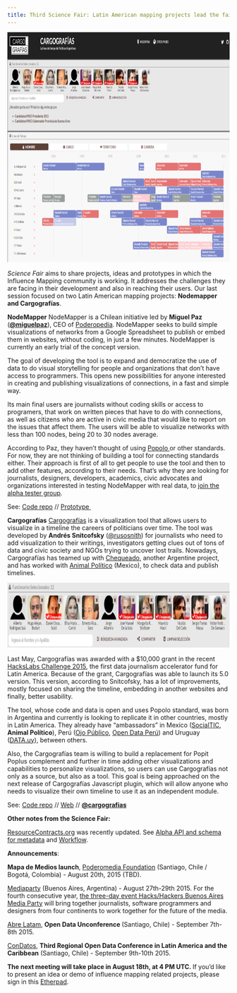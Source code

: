 ```yaml
---
title: Third Science Fair: Latin American mapping projects lead the fair
---
```


<img class="alignnone wp-image-318 size-large" src="/assets/images/cargografias.png" alt="Cargografias" width="960" height="521" />

<em>Science Fair</em> aims to share projects, ideas and prototypes in which the Influence Mapping community is working. It addresses the challenges they are facing in their development and also in reaching their users. Our last session focused on two Latin American mapping projects: <strong>Nodemapper and Cargografías</strong>.

<!--more-->

<strong>NodeMapper</strong>
NodeMapper is a Chilean initiative led by <strong>Miguel Paz</strong> (<strong><a href="https://twitter.com/@miguelpaz" target="_blank">@miguelpaz</a></strong>), CEO of <a href="http://www.poderopedia.org/poderopedia/index/chapters" target="_blank">Poderopedia</a>. NodeMapper seeks to build simple visualizations of networks from a Google Spreadsheet to publish or embed them in websites, without coding, in just a few minutes. NodeMapper is currently an early trial of the concept version.

The goal of developing the tool is to expand and democratize the use of data to do visual storytelling for people and organizations that don’t have access to programmers. This opens new possibilities for anyone interested in creating and publishing visualizations of connections, in a fast and simple way.

Its main final users are journalists without coding skills or access to programers, that work on written pieces that have to do with connections, as well as citizens who are active in civic media that would like to report on the issues that affect them. The users will be able to visualize networks with less than 100 nodes, being 20 to 30 nodes average.

According to Paz, they haven’t thought of using <a href="http://www.popoloproject.com/" target="_blank">Popolo </a>or other standards. For now, they are not thinking of building a tool for connecting standards either. Their approach is first of all to get people to use the tool and then to add other features, according to their needs. That’s why they are looking for journalists, designers, developers, academics, civic advocates and organizations interested in testing NodeMapper with real data, to <a href="https://docs.google.com/a/poderopedia.com/forms/d/1MEuCVvYZUcj2Isxq1IVVLg1oX_LD0F6vistF_s48HrQ/viewform" target="_blank">join the alpha tester group</a>.

See:
<a href="https://github.com/poderomedia/node-mapper" target="_blank">Code repo</a> // <a href="http://ec2-52-1-75-20.compute-1.amazonaws.com/#/" target="_blank">Prototype </a>

<strong>Cargografías</strong>
<a href="http://www.cargografias.org/" target="_blank">Cargografías</a> is a visualization tool that allows users to visualize in a timeline the careers of politicians over time. The tool was developed by <strong>Andrés Snitcofsky</strong> (<a href="https://twitter.com/rusosnith" target="_blank">@rusosnith</a>) for journalists who need to add visualization to their writings, investigators getting clues out of tons of data and civic society and NGOs trying to uncover lost trails. Nowadays, Cargografías has teamed up with <a href="http://chequeado.com/" target="_blank">Chequeado</a>, another Argentine project, and has worked with <a href="http://www.animalpolitico.com/" target="_blank">Animal Político</a> (Mexico), to check data and publish timelines.

<img class="alignnone wp-image-320 size-large" src="/assets/images/cargografias1.png" alt="Cargografias Chequeado" width="960" height="147" />

Last May, Cargografías was awarded with a $10,000 grant in the recent <a href="http://hackslabs.org/" target="_blank">HacksLabs Challenge 2015</a>, the first data journalism accelerator fund for Latin America. Because of the grant, Cargografías was able to launch its 5.0 version. This version, according to Snitcofsky, has a lot of improvements, mostly focused on sharing the timeline, embedding in another websites and finally, better usability.

The tool, whose code and data is open and uses Popolo standard, was born in Argentina and currently is looking to replicate it in other countries, mostly in Latin America. They already have “ambassadors” in Mexico (<a href="http://socialtic.org/" target="_blank">SocialTIC</a>, <strong>Animal Político</strong>), Perú (<a href="http://ojo-publico.com/" target="_blank">Ojo Público</a>, <a href="http://odpe.org/" target="_blank">Open Data Perú</a>) and Uruguay (<a href="http://datauy.org/" target="_blank">DATA.uy</a>), between others.

Also, the Cargografías team is willing to build a replacement for Popit Poplus complement and further in time adding other visualizations and capabilities to personalize visualizations, so users can use Cargografías not only as a source, but also as a tool. This goal is being approached on the next release of Cargografías Javascript plugin, which will allow anyone who needs to visualize their own timeline to use it as an independent module.

See:
<a href="https://github.com/cargografias" target="_blank">Code repo</a> // <a href="http://www.cargografias.org/" target="_blank">Web</a> // <strong><a href="http://www.twitter.com/@cargografias" target="_blank">@cargografias</a></strong>

<strong>Other notes from the Science Fair:</strong>

<a href="http://www.resourcecontracts.org/" target="_blank">ResourceContracts.org</a> was recently updated. See <a href="https://github.com/NRGI/resourcecontracts.org/wiki" target="_blank">Alpha API and schema for metadata</a> and <a href="https://docs.google.com/drawings/d/1_fzDSQmdoW7nXY-oLtubPSG2dryxqqE-C2IGdbRPcI4/edit" target="_blank">Workflow</a>.

<strong>Announcements</strong>:

<strong>Mapa de Medios launch</strong>, <a href="http://www.poderomedia.org/" target="_blank">Poderomedia Foundation</a> (Santiago, Chile / Bogotá, Colombia) - August 20th, 2015 (TBD).

<a href="http://mediaparty.info/" target="_blank">Mediaparty</a> (Buenos Aires, Argentina) - August 27th-29th 2015.
For the fourth consecutive year, <a href="http://mediaparty.info/" target="_blank">the three-day event</a><a href="http://mediaparty.info/" target="_blank"> Hacks/Hackers Buenos Aires Media Party</a> will bring together journalists, software programmers and designers from four continents to work together for the future of the media.

<a href="http://2015.abrelatam.org/" target="_blank">Abre Latam</a>, <strong>Open Data Unconference </strong>(Santiago, Chile) - September 7th-8th 2015.

<a href="http://condatos.org/" target="_blank">ConDatos</a>, <strong>Third Regional Open Data Conference in Latin America and the Caribbean</strong> (Santiago, Chile) - September 9th-10th 2015.

<strong>The next meeting will take place in August 18th, at 4 PM UTC. </strong>If you’d like to present an idea or demo of influence mapping related projects, please sign in this <a href="https://etherpad.mozilla.org/im-science-fair-18-08-15" target="_blank">Etherpad</a>.
